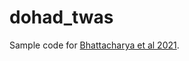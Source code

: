 # dohad_twas
Sample code for [Bhattacharya et al 2021](https://www.medrxiv.org/content/10.1101/2021.04.12.21255170v2).
